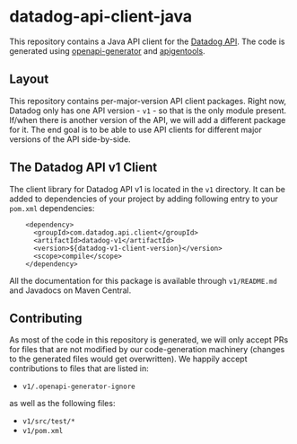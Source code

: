 # datadog-api-client-java

This repository contains a Java API client for the [Datadog API](https://docs.datadoghq.com/api/).
The code is generated using [openapi-generator](https://github.com/OpenAPITools/openapi-generator)
and [apigentools](https://github.com/DataDog/apigentools).

## Layout

This repository contains per-major-version API client packages. Right
now, Datadog only has one API version - `v1` - so that is the only module present. If/when
there is another version of the API, we will add a different package for it. The end goal is
to be able to use API clients for different major versions of the API side-by-side.

## The Datadog API v1 Client

The client library for Datadog API v1 is located in the `v1` directory. It can be added
to dependencies of your project by adding following entry to your `pom.xml` dependencies:

```
    <dependency>
      <groupId>com.datadog.api.client</groupId>
      <artifactId>datadog-v1</artifactId>
      <version>${datadog-v1-client-version}</version>
      <scope>compile</scope>
    </dependency>
```

All the documentation for this package is available through `v1/README.md` and Javadocs
on Maven Central.

## Contributing

As most of the code in this repository is generated, we will only accept PRs for files
that are not modified by our code-generation machinery (changes to the generated files
would get overwritten). We happily accept contributions to files that are listed in:

* `v1/.openapi-generator-ignore`

as well as the following files:

* `v1/src/test/*`
* `v1/pom.xml`
